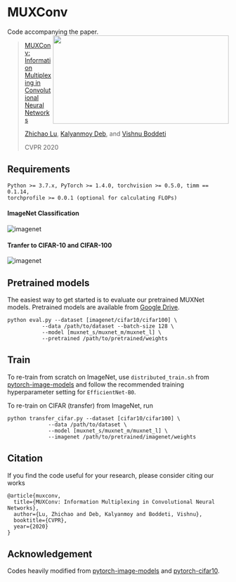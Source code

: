 # MUXConv
Code accompanying the paper. 
<img align="right" width="400" height="201" src="http://zhichaolu.com/assets/muxconv/images/2020-cvpr-muxnet.webp">
> [MUXConv: Information Multiplexing in Convolutional Neural Networks](http://hal.cse.msu.edu/papers/muxnet/)
>
> [Zhichao Lu](https://www.zhichaolu.com), [Kalyanmoy Deb](https://www.egr.msu.edu/~kdeb/), and [Vishnu Boddeti](http://hal.cse.msu.edu/team/vishnu-boddeti/)
>
> CVPR 2020


## Requirements
``` 
Python >= 3.7.x, PyTorch >= 1.4.0, torchvision >= 0.5.0, timm == 0.1.14, 
torchprofile >= 0.0.1 (optional for calculating FLOPs)
```

#### ImageNet Classification
![imagenet](https://www.zhichaolu.com/images/2020-cvpr-muxnet-imagenet.png)

#### Tranfer to CIFAR-10 and CIFAR-100
![imagenet](https://www.zhichaolu.com/images/2020-cvpr-muxnet-cifar.png)

## Pretrained models
The easiest way to get started is to evaluate our pretrained MUXNet models. Pretrained models are available from [Google Drive](https://drive.google.com/drive/folders/1rgKxH4juIDQ7MX5U3XAUI5_aGvTJKoqd?usp=sharing). 
``` shell
python eval.py --dataset [imagenet/cifar10/cifar100] \
	       --data /path/to/dataset --batch-size 128 \
	       --model [muxnet_s/muxnet_m/muxnet_l] \ 
	       --pretrained /path/to/pretrained/weights
```

## Train
To re-train from scratch on ImageNet, use `distributed_train.sh` from [pytorch-image-models](https://github.com/rwightman/pytorch-image-models) and follow the recommended training hyperparameter setting for `EfficientNet-B0`. 

To re-train on CIFAR (transfer) from ImageNet, run
```shell
python transfer_cifar.py --dataset [cifar10/cifar100] \
			 --data /path/to/dataset \
			 --model [muxnet_s/muxnet_m/muxnet_l] \
			 --imagenet /path/to/pretrained/imagenet/weights
```

## Citation
If you find the code useful for your research, please consider citing our works
``` 
@article{muxconv,
  title={MUXConv: Information Multiplexing in Convolutional Neural Networks},
  author={Lu, Zhichao and Deb, Kalyanmoy and Boddeti, Vishnu},
  booktitle={CVPR},
  year={2020}
}
```

## Acknowledgement 
Codes heavily modified from [pytorch-image-models](https://github.com/rwightman/pytorch-image-models) and [pytorch-cifar10](https://github.com/kuangliu/pytorch-cifar). 
